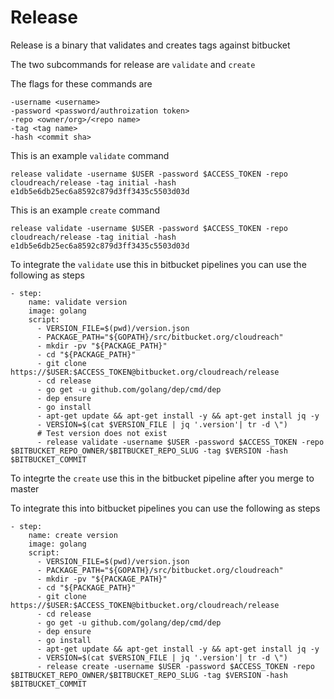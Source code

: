 # Release

Release is a binary that validates and creates tags against bitbucket

The two subcommands for release are `validate` and `create`

The flags for these commands are 

```
-username <username>
-password <password/authroization token> 
-repo <owner/org>/<repo name>
-tag <tag name>
-hash <commit sha>
```

This is an example `validate` command

```
release validate -username $USER -password $ACCESS_TOKEN -repo cloudreach/release -tag initial -hash e1db5e6db25ec6a8592c879d3ff3435c5503d03d
```

This is an example `create` command

```
release validate -username $USER -password $ACCESS_TOKEN -repo cloudreach/release -tag initial -hash e1db5e6db25ec6a8592c879d3ff3435c5503d03d
```

To integrate the `validate` use this in bitbucket pipelines you can use the following as steps

```
- step:
    name: validate version
    image: golang
    script:
      - VERSION_FILE=$(pwd)/version.json
      - PACKAGE_PATH="${GOPATH}/src/bitbucket.org/cloudreach"
      - mkdir -pv "${PACKAGE_PATH}"
      - cd "${PACKAGE_PATH}"
      - git clone https://$USER:$ACCESS_TOKEN@bitbucket.org/cloudreach/release
      - cd release
      - go get -u github.com/golang/dep/cmd/dep
      - dep ensure
      - go install
      - apt-get update && apt-get install -y && apt-get install jq -y
      - VERSION=$(cat $VERSION_FILE | jq '.version'| tr -d \")
      # Test version does not exist
      - release validate -username $USER -password $ACCESS_TOKEN -repo $BITBUCKET_REPO_OWNER/$BITBUCKET_REPO_SLUG -tag $VERSION -hash $BITBUCKET_COMMIT

```

To integrte the `create` use this in the bitbucket pipeline after you merge to master

To integrate this into bitbucket pipelines you can use the following as steps

```
- step:
    name: create version
    image: golang
    script:
      - VERSION_FILE=$(pwd)/version.json
      - PACKAGE_PATH="${GOPATH}/src/bitbucket.org/cloudreach"
      - mkdir -pv "${PACKAGE_PATH}"
      - cd "${PACKAGE_PATH}"
      - git clone https://$USER:$ACCESS_TOKEN@bitbucket.org/cloudreach/release
      - cd release
      - go get -u github.com/golang/dep/cmd/dep
      - dep ensure
      - go install
      - apt-get update && apt-get install -y && apt-get install jq -y
      - VERSION=$(cat $VERSION_FILE | jq '.version'| tr -d \")
      - release create -username $USER -password $ACCESS_TOKEN -repo $BITBUCKET_REPO_OWNER/$BITBUCKET_REPO_SLUG -tag $VERSION -hash $BITBUCKET_COMMIT
```
